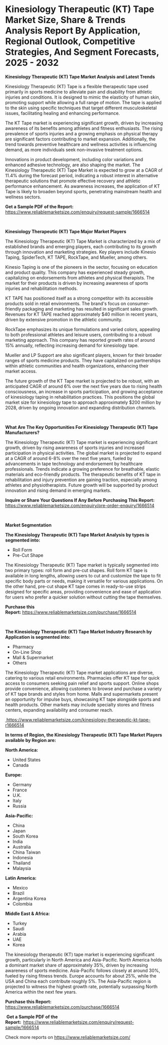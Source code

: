 <p><h1>Kinesiology Therapeutic (KT) Tape Market Size, Share & Trends Analysis Report By Application, Regional Outlook, Competitive Strategies, And Segment Forecasts, 2025 - 2032</h1></p><p><strong>Kinesiology Therapeutic (KT) Tape Market Analysis and Latest Trends</strong></p>
<p><p>Kinesiology Therapeutic (KT) Tape is a flexible therapeutic tape used primarily in sports medicine to alleviate pain and disability from athletic injuries and conditions. It is designed to mimic the elasticity of human skin, promoting support while allowing a full range of motion. The tape is applied to the skin using specific techniques that target different musculoskeletal issues, facilitating healing and enhancing performance.</p><p>The KT Tape market is experiencing significant growth, driven by increasing awareness of its benefits among athletes and fitness enthusiasts. The rising prevalence of sports injuries and a growing emphasis on physical therapy are significant factors contributing to market expansion. Additionally, the trend towards preventive healthcare and wellness activities is influencing demand, as more individuals seek non-invasive treatment options.</p><p>Innovations in product development, including color variations and enhanced adhesive technology, are also shaping the market. The Kinesiology Therapeutic (KT) Tape Market is expected to grow at a CAGR of 11.4% during the forecast period, indicating a robust interest in alternative therapeutic solutions that promote effective recovery and athletic performance enhancement. As awareness increases, the application of KT Tape is likely to broaden beyond sports, penetrating mainstream health and wellness sectors.</p></p>
<p><strong>Get a Sample PDF of the Report:&nbsp;</strong> <a href="https://www.reliablemarketsize.com/enquiry/request-sample/1666514?utm_campaign=2457&utm_medium=2&utm_source=Github&utm_content=ia&utm_term=04032025&utm_id=kinesiology-therapeutic-kt-tape">https://www.reliablemarketsize.com/enquiry/request-sample/1666514</a></p>
<p>&nbsp;</p>
<p><strong>Kinesiology Therapeutic (KT) Tape Major Market Players</strong></p>
<p><p>The Kinesiology Therapeutic (KT) Tape Market is characterized by a mix of established brands and emerging players, each contributing to its growth through innovation and marketing strategies. Key players include Kinesio Taping, SpiderTech, KT TAPE, RockTape, and Mueller, among others. </p><p>Kinesio Taping is one of the pioneers in the sector, focusing on education and product quality. This company has experienced steady growth, capitalizing on endorsements from athletes and physical therapists. The market for their products is driven by increasing awareness of sports injuries and rehabilitation methods.</p><p>KT TAPE has positioned itself as a strong competitor with its accessible products sold in retail environments. The brand's focus on consumer-friendly packaging and marketing has resulted in significant sales growth. Revenues for KT TAPE reached approximately $40 million in recent years, driven by extensive promotion in the athletic community.</p><p>RockTape emphasizes its unique formulations and varied colors, appealing to both professional athletes and leisure users, contributing to a robust marketing approach. This company has reported growth rates of around 15% annually, reflecting increasing demand for kinesiology tape.</p><p>Mueller and LP Support are also significant players, known for their broader ranges of sports medicine products. They have capitalized on partnerships within athletic communities and health organizations, enhancing their market access.</p><p>The future growth of the KT Tape market is projected to be robust, with an anticipated CAGR of around 6% over the next five years due to rising health consciousness, an increase in sports participation, and growing acceptance of kinesiology taping in rehabilitation practices. This positions the global market size for kinesiology tape to approach approximately $200 million by 2028, driven by ongoing innovation and expanding distribution channels.</p></p>
<p>&nbsp;</p>
<p><strong>What Are The Key Opportunities For Kinesiology Therapeutic (KT) Tape Manufacturers?</strong></p>
<p><p>The Kinesiology Therapeutic (KT) Tape market is experiencing significant growth, driven by rising awareness of sports injuries and increased participation in physical activities. The global market is projected to expand at a CAGR of around 6-8% over the next five years, fueled by advancements in tape technology and endorsement by healthcare professionals. Trends indicate a growing preference for breathable, elastic materials and eco-friendly products. The therapeutic benefits of KT tape in rehabilitation and injury prevention are gaining traction, especially among athletes and physiotherapists. Future growth will be supported by product innovation and rising demand in emerging markets.</p></p>
<p><strong>Inquire or Share Your Questions If Any Before Purchasing This Report:</strong> <a href="https://www.reliablemarketsize.com/enquiry/pre-order-enquiry/1666514?utm_campaign=2457&utm_medium=2&utm_source=Github&utm_content=ia&utm_term=04032025&utm_id=kinesiology-therapeutic-kt-tape">https://www.reliablemarketsize.com/enquiry/pre-order-enquiry/1666514</a></p>
<p>&nbsp;</p>
<p><strong>Market Segmentation</strong></p>
<p><strong>The Kinesiology Therapeutic (KT) Tape Market Analysis by types is segmented into:</strong></p>
<p><ul><li>Roll Form</li><li>Pre-Cut Shape</li></ul></p>
<p><p>The Kinesiology Therapeutic (KT) Tape market is typically segmented into two primary types: roll form and pre-cut shapes. Roll form KT tape is available in long lengths, allowing users to cut and customize the tape to fit specific body parts or needs, making it versatile for various applications. On the other hand, pre-cut shape KT tape comes in ready-to-use strips designed for specific areas, providing convenience and ease of application for users who prefer a quicker solution without cutting the tape themselves.</p></p>
<p><strong>Purchase this Report:&nbsp;</strong><a href="https://www.reliablemarketsize.com/purchase/1666514?utm_campaign=2457&utm_medium=2&utm_source=Github&utm_content=ia&utm_term=04032025&utm_id=kinesiology-therapeutic-kt-tape">https://www.reliablemarketsize.com/purchase/1666514</a></p>
<p>&nbsp;</p>
<p><strong>The Kinesiology Therapeutic (KT) Tape Market Industry Research by Application is segmented into:</strong></p>
<p><ul><li>Pharmacy</li><li>On-Line Shop</li><li>Mall & Supermarket</li><li>Others</li></ul></p>
<p><p>The Kinesiology Therapeutic (KT) Tape market applications are diverse, catering to various retail environments. Pharmacies offer KT tape for quick access to consumers seeking pain relief and sports support. Online shops provide convenience, allowing customers to browse and purchase a variety of KT tape brands and styles from home. Malls and supermarkets present an opportunity for impulse buys, showcasing KT tape alongside sports and health products. Other markets may include specialty stores and fitness centers, expanding availability and consumer reach.</p></p>
<p><a href="https://www.reliablemarketsize.com/kinesiology-therapeutic-kt-tape-r1666514?utm_campaign=2457&utm_medium=2&utm_source=Github&utm_content=ia&utm_term=04032025&utm_id=kinesiology-therapeutic-kt-tape">&nbsp;https://www.reliablemarketsize.com/kinesiology-therapeutic-kt-tape-r1666514</a></p>
<p><strong>In terms of Region, the Kinesiology Therapeutic (KT) Tape Market Players available by Region are:</strong></p>
<p>
    <p> <strong> North America: </strong>
        <ul>
            <li>United States</li>
            <li>Canada</li>
        </ul>
        </p> 
    <p> <strong> Europe: </strong>
        <ul>
            <li>Germany</li>
            <li>France</li>
            <li>U.K.</li>
            <li>Italy</li>
            <li>Russia</li>
        </ul>
        </p> 
    <p> <strong> Asia-Pacific: </strong>
        <ul>
            <li>China</li>
            <li>Japan</li>
            <li>South Korea</li>
            <li>India</li>
            <li>Australia</li>
            <li>China Taiwan</li>
            <li>Indonesia</li>
            <li>Thailand</li>
            <li>Malaysia</li>
        </ul>
        </p> 
    <p> <strong> Latin America: </strong>
        <ul>
            <li>Mexico</li>
            <li>Brazil</li>
            <li>Argentina Korea</li>
            <li>Colombia</li>
        </ul>
        </p> 
    <p> <strong> Middle East & Africa: </strong>
        <ul>
            <li>Turkey</li>
            <li>Saudi</li>
            <li>Arabia</li>
            <li>UAE</li>
            <li>Korea</li>
        </ul>
    </p>
    </p>
<p><p>The kinesiology therapeutic (KT) tape market is experiencing significant growth, particularly in North America and Asia-Pacific. North America holds a dominant market share of approximately 35%, driven by increasing awareness of sports medicine. Asia-Pacific follows closely at around 30%, fueled by rising fitness trends. Europe accounts for about 25%, while the USA and China each contribute roughly 5%. The Asia-Pacific region is projected to witness the highest growth rate, potentially surpassing North America within the next few years.</p></p>
<p><strong>Purchase this Report: </strong><a href="https://www.reliablemarketsize.com/purchase/1666514?utm_campaign=2457&utm_medium=2&utm_source=Github&utm_content=ia&utm_term=04032025&utm_id=kinesiology-therapeutic-kt-tape">https://www.reliablemarketsize.com/purchase/1666514</a></p>
<p>&nbsp;<strong>Get a Sample PDF of the Report:&nbsp;&nbsp;</strong><a href="https://www.reliablemarketsize.com/enquiry/request-sample/1666514?utm_campaign=2457&utm_medium=2&utm_source=Github&utm_content=ia&utm_term=04032025&utm_id=kinesiology-therapeutic-kt-tape">https://www.reliablemarketsize.com/enquiry/request-sample/1666514</a></p>
<p><strong></strong></p>
<p>Check more reports on <a href="https://www.reliablemarketsize.com/?utm_campaign=2457&utm_medium=2&utm_source=Github&utm_content=ia&utm_term=04032025&utm_id=kinesiology-therapeutic-kt-tape">https://www.reliablemarketsize.com/</a></p>